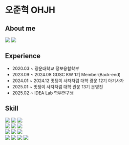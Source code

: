 # 오준혁 OHJH 
## About me

  <a href="https://velog.io/@9409velog/posts"><img src="https://img.shields.io/badge/-Velog-20C997?style=flat-squar&logo=Velog&logoColor=white"/></a> <a href="mailto:oj041088@gmail.com"><img src="http://img.shields.io/badge/-Gmail-EA4335?style=flat-squar&logo=Gmail&logoColor=white&link=mailto:oj041088@gmail.com"/></a>

## Experience
- 2020.03 ~ 광운대학교 정보융합학부 
- 2023.09 ~ 2024.08 GDSC KW 1기 Member(Back-end)
- 2024.01 ~ 2024.12 멋쟁이 사자처럼 대학 광운 12기 아기사자
- 2025.01 ~ 멋쟁이 사자처럼 대학 관운 13기 운영진
- 2025.02 ~ IDEA Lab 학부연구생
## Skill
<img src="https://img.shields.io/badge/Java-007396?style=flat-squar&logo=coffeescript&logoColor=fcfcfc"/> <img src="https://img.shields.io/badge/SpringBoot-6DB33F?style=flat-squar&logo=SpringBoot&logoColor=fcfcfc"/> <img src="https://img.shields.io/badge/JUnit5-25A162?style=flat-squar&logo=JUnit5&logoColor=fcfcfc"/> <br/>
<img src="https://img.shields.io/badge/MySQL-4479A1?style=flat-squar&logo=MySQL&logoColor=fcfcfc"/> <img src="https://img.shields.io/badge/MongoDB-47A248?style=flat-squar&logo=MongoDB&logoColor=fcfcfc"/> <img src="https://img.shields.io/badge/Redis-FF4438?style=flat-squar&logo=Redis&logoColor=fcfcfc"/> <br/>
<img src="https://img.shields.io/badge/Python-3776AB?style=flat-squar&logo=Python&logoColor=fcfcfc"/> <img src="https://img.shields.io/badge/pandas-150458?style=flat-squar&logo=pandas&logoColor=fcfcfc"/> <img src="https://img.shields.io/badge/PyTorch-EE4C2C?style=flat-squar&logo=PyTorch&logoColor=fcfcfc"/> <br/>
<img src="https://img.shields.io/badge/Jenkins-D24939?style=flat-squar&logo=Jenkins&logoColor=fcfcfc"/> <img src="https://img.shields.io/badge/AmazonEC2-FF9900?style=flat-squar&logo=AmazonEC2&logoColor=fcfcfc"/> <img src="https://img.shields.io/badge/AmazonS3-569A31?style=flat-squar&logo=AmazonS3&logoColor=fcfcfc"/> <img src="https://img.shields.io/badge/MinIO-C72E49?style=flat-squar&logo=MinIO&logoColor=fcfcfc"/>
<!--## Stats
// ![rawfiremeat's GitHub stats](https://github-readme-stats.vercel.app/api?username=5jun99&show=)
// <br>
// [![Solved.ac Profile](http://mazassumnida.wtf/api/v2/generate_badge?boj=oj0410)](https://solved.ac/oj0410/)
-->
